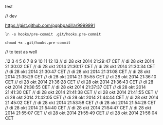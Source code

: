 test

// dev

https://gist.github.com/pgpbpadilla/9999991

`ln -s hooks/pre-commit .git/hooks.pre-commit`

`chmod +x .git/hooks.pre-commit`

// to test as well

.12
3
4
5
6
7
8
9
10
11
12
13
// di 28 okt 2014 21:29:47 CET
// di 28 okt 2014 21:30:02 CET
// di 28 okt 2014 21:30:17 CET
// di 28 okt 2014 21:30:34 CET
// di 28 okt 2014 21:30:47 CET
// di 28 okt 2014 21:31:08 CET
// di 28 okt 2014 21:35:29 CET
// di 28 okt 2014 21:35:55 CET
// di 28 okt 2014 21:36:10 CET
// di 28 okt 2014 21:36:28 CET
// di 28 okt 2014 21:36:43 CET
// di 28 okt 2014 21:36:55 CET
// di 28 okt 2014 21:37:37 CET
// di 28 okt 2014 21:41:30 CET
// di 28 okt 2014 21:41:38 CET
// di 28 okt 2014 21:41:55 CET
// di 28 okt 2014 21:42:05 CET
// di 28 okt 2014 21:44:44 CET
// di 28 okt 2014 21:45:02 CET
// di 28 okt 2014 21:53:58 CET
// di 28 okt 2014 21:54:28 CET
// di 28 okt 2014 21:54:40 CET
// di 28 okt 2014 21:54:47 CET
// di 28 okt 2014 21:55:07 CET
// di 28 okt 2014 21:55:49 CET
// di 28 okt 2014 21:56:04 CET
